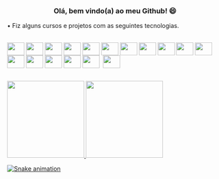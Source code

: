 <h3 align="center">Olá, bem vindo(a) ao meu Github! 😄</h3>
<p>
• Fiz alguns cursos e projetos com as seguintes tecnologias. 
</p>

<div style="display: inline_block"><br>
  <img align="center" height="30" width="40" src="https://cdn.jsdelivr.net/gh/devicons/devicon/icons/git/git-original-wordmark.svg">
  <img align="center" height="30" width="40" src="https://cdn.jsdelivr.net/gh/devicons/devicon/icons/github/github-original.svg">
  <img align="center" height="30" width="40" src="https://cdn.jsdelivr.net/gh/devicons/devicon/icons/gitlab/gitlab-original-wordmark.svg">
  <img align="center" height="30" width="40" src="https://cdn.jsdelivr.net/gh/devicons/devicon/icons/go/go-original-wordmark.svg">
  <img align="center" height="30" width="40" src="https://cdn.jsdelivr.net/gh/devicons/devicon/icons/amazonwebservices/amazonwebservices-original-wordmark.svg">
  <img align="center" height="30" width="40" src="https://cdn.jsdelivr.net/gh/devicons/devicon/icons/azure/azure-original-wordmark.svg">
  <img align="center" height="30" width="40" src="https://cdn.jsdelivr.net/gh/devicons/devicon/icons/bitbucket/bitbucket-original-wordmark.svg">
  <img align="center" height="30" width="40" src="https://cdn.jsdelivr.net/gh/devicons/devicon/icons/docker/docker-original-wordmark.svg">
  <img align="center" height="30" width="40" src="https://cdn.jsdelivr.net/gh/devicons/devicon/icons/jenkins/jenkins-original.svg">
  <img align="center" height="30" width="40" src="https://cdn.jsdelivr.net/gh/devicons/devicon/icons/jira/jira-original-wordmark.svg">
  <img align="center" height="30" width="40" src="https://cdn.jsdelivr.net/gh/devicons/devicon/icons/kubernetes/kubernetes-plain-wordmark.svg">
  <img align="center" height="30" width="40" src="https://cdn.jsdelivr.net/gh/devicons/devicon/icons/linux/linux-original.svg">
  <img align="center" height="30" width="40" src="https://cdn.jsdelivr.net/gh/devicons/devicon/icons/terraform/terraform-original-wordmark.svg">
  <img align="center" height="30" width="40" src="https://cdn.jsdelivr.net/gh/devicons/devicon/icons/argocd/argocd-original-wordmark.svg">
  <img align="center" height="30" width="40" src="https://cdn.jsdelivr.net/gh/devicons/devicon/icons/prometheus/prometheus-original-wordmark.svg">
  <img align="center" height="30" width="40" src="https://cdn.jsdelivr.net/gh/devicons/devicon/icons/mysql/mysql-plain-wordmark.svg">
  <img align="https://cdn.jsdelivr.net/gh/devicons/devicon/icons/postgresql/postgresql-original-wordmark.svg">
  <img align="center" height="30" width="40" src="https://cdn.jsdelivr.net/gh/devicons/devicon/icons/oracle/oracle-original.svg">
</div>


##

<div>
  <a href="https://github.com/WilOliveir">
  <img height="180em" src="https://github-readme-stats.vercel.app/api?username=WilOliveir&show_icons=true&theme=tokyonight&include_all_commits=true&count_private=true"/>
  <img height="180em" src="https://github-readme-stats.vercel.app/api/top-langs/?username=WilOliveir&layout=compact&langs_count=7&theme=dracula"/>
</div>
 
![Snake animation](https://github.com/WilOliveir/WilOliveir/blob/output/github-contribution-grid-snake.svg)  

##

